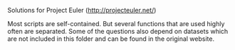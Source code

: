 Solutions for Project Euler (http://projecteuler.net/)

Most scripts are self-contained. But several functions that are used highly often are separated. Some of the questions also depend on datasets which are not included in this folder and can be found in the original website.

